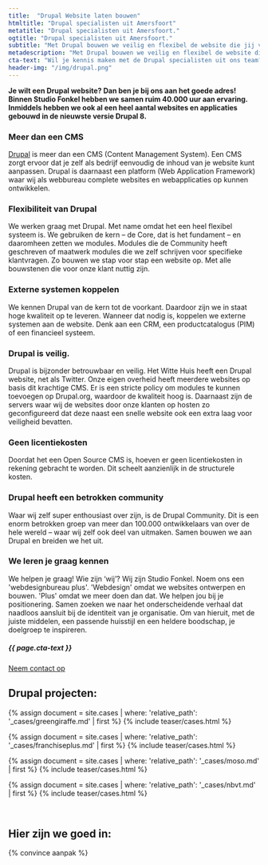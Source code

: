 ```yaml
---
title:  "Drupal Website laten bouwen"
htmltitle: "Drupal specialisten uit Amersfoort"
metatitle: "Drupal specialisten uit Amersfoort."
ogtitle: "Drupal specialisten uit Amersfoort."
subtitle: "Met Drupal bouwen we veilig en flexibel de website die jij voor ogen hebt"
metadescription: "Met Drupal bouwen we veilig en flexibel de website die jij voor ogen hebt. Binnen ons team hebben we samen ruim 40.000 uur aan ervaring met Drupal."
cta-text: "Wil je kennis maken met de Drupal specialisten uit ons team?"
header-img: "/img/drupal.png"
---
```

__Je wilt een Drupal website? Dan ben je bij ons aan het goede adres! Binnen Studio Fonkel hebben we samen ruim 40.000 uur aan ervaring. Inmiddels hebben we ook al een heel aantal websites en applicaties gebouwd in de nieuwste versie Drupal 8.__

### Meer dan een CMS
<a href="https://drupal.org" target="_blank">Drupal</a> is meer dan een CMS (Content Management System). Een CMS zorgt ervoor dat je zelf als bedrijf eenvoudig de inhoud van je website kunt aanpassen. Drupal is daarnaast een platform (Web Application Framework) waar wij als webbureau complete websites en webapplicaties op kunnen ontwikkelen.

### Flexibiliteit van Drupal

We werken graag met Drupal. Met name omdat het een heel flexibel systeem is. We gebruiken de kern – de Core, dat is het fundament – en daaromheen zetten we modules. Modules die de Community heeft geschreven of maatwerk modules die we zelf schrijven voor specifieke klantvragen. Zo bouwen we stap voor stap een website op. Met alle bouwstenen die voor onze klant nuttig zijn.

### Externe systemen koppelen

We kennen Drupal van de kern tot de voorkant. Daardoor zijn we in staat hoge kwaliteit op te leveren. Wanneer dat nodig is, koppelen we externe systemen aan de website. Denk aan een CRM, een productcatalogus (PIM) of een financieel systeem.

### Drupal is veilig.

Drupal is bijzonder betrouwbaar en veilig. Het Witte Huis heeft een Drupal website, net als Twitter. Onze eigen overheid heeft meerdere websites op basis dit krachtige CMS. Er is een stricte policy om modules te kunnen toevoegen op Drupal.org, waardoor de kwaliteit hoog is.
Daarnaast zijn de servers waar wij de websites door onze klanten op hosten zo geconfigureerd dat deze naast een snelle website ook een extra laag voor veiligheid bevatten.

### Geen licentiekosten
Doordat het een Open Source CMS is, hoeven er geen licentiekosten in rekening gebracht te worden. Dit scheelt aanzienlijk in de structurele kosten.

### Drupal heeft een betrokken community
Waar wij zelf super enthousiast over zijn, is de Drupal Community. Dit is een enorm betrokken groep van meer dan 100.000 ontwikkelaars van over de hele wereld – waar wij zelf ook deel van uitmaken. Samen bouwen we aan Drupal en breiden we het uit.  

### We leren je graag kennen
We helpen je graag! Wie zijn ‘wij’? Wij zijn Studio Fonkel. Noem ons een 'webdesignbureau plus'. 'Webdesign' omdat we websites ontwerpen en bouwen. 'Plus' omdat we meer doen dan dat. We helpen jou bij je positionering. Samen zoeken we naar het onderscheidende verhaal dat naadloos aansluit bij de identiteit van je organisatie. Om van hieruit, met de juiste middelen, een passende huisstijl en een heldere boodschap, je doelgroep te inspireren.

<div class="call-to-action">
  <h5 class="cta-text">{{ page.cta-text }}</h5>
  <div class="number"><a href="/contact">Neem contact op</a></div>
</div>

## Drupal projecten:

<div class="cases-overview">
	{% assign document = site.cases | where: 'relative_path': '_cases/greengiraffe.md' | first %}
  {% include teaser/cases.html %}

  {% assign document = site.cases | where: 'relative_path': '_cases/franchiseplus.md' | first %}
  {% include teaser/cases.html %}

  {% assign document = site.cases | where: 'relative_path': '_cases/moso.md' | first %}
  {% include teaser/cases.html %}

  {% assign document = site.cases | where: 'relative_path': '_cases/nbvt.md' | first %}
  {% include teaser/cases.html %}
</div>
<br/>

## Hier zijn we goed in:

{% convince aanpak %}
